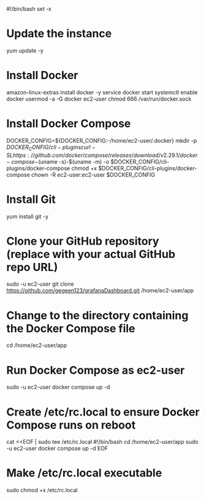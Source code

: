 #!/bin/bash
set -x

# Update the instance
yum update -y

# Install Docker
amazon-linux-extras install docker -y
service docker start
systemctl enable docker
usermod -a -G docker ec2-user
chmod 666 /var/run/docker.sock

# Install Docker Compose
DOCKER_CONFIG=${DOCKER_CONFIG:-/home/ec2-user/.docker}
mkdir -p $DOCKER_CONFIG/cli-plugins
curl -SL https://github.com/docker/compose/releases/download/v2.29.1/docker-compose-$(uname -s)-$(uname -m) -o $DOCKER_CONFIG/cli-plugins/docker-compose
chmod +x $DOCKER_CONFIG/cli-plugins/docker-compose
chown -R ec2-user:ec2-user $DOCKER_CONFIG

# Install Git
yum install git -y

# Clone your GitHub repository (replace <your-repo-url> with your actual GitHub repo URL)
sudo -u ec2-user git clone https://github.com/gegeen123/grafanaDashboard.git /home/ec2-user/app

# Change to the directory containing the Docker Compose file
cd /home/ec2-user/app

# Run Docker Compose as ec2-user
sudo -u ec2-user docker compose up -d

# Create /etc/rc.local to ensure Docker Compose runs on reboot
cat <<EOF | sudo tee /etc/rc.local
#!/bin/bash
cd /home/ec2-user/app
sudo -u ec2-user docker compose up -d
EOF

# Make /etc/rc.local executable
sudo chmod +x /etc/rc.local

